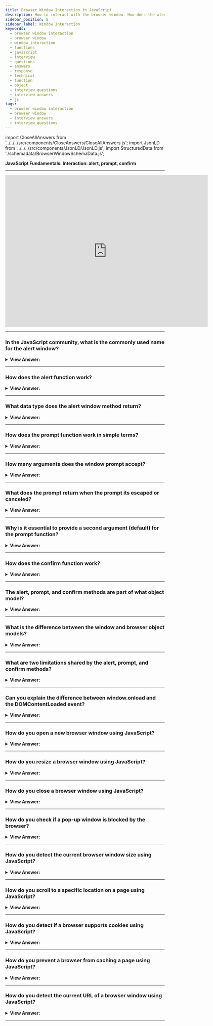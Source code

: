 ```yaml
---
title: Browser Window Interaction in JavaScript
description: How to interact with the browser window. How does the alert function work? How many arguments does the prompt function accept? Frontend Interview Questions
sidebar_position: 8
sidebar_label: Window Interaction
keywords:
  - browser window interaction
  - browser window
  - window interaction
  - functions
  - javascript
  - interview
  - questions
  - answers
  - response
  - technical
  - function
  - object
  - interview questions
  - interview answers
  - js
tags:
  - browser window interaction
  - browser window
  - interview answers
  - interview questions
---
```


import CloseAllAnswers from '../../../src/components/CloseAnswers/CloseAllAnswers.js';
import JsonLD from '../../../src/components/JsonLD/JsonLD.js';
import StructuredData from './schemadata/BrowserWindowSchemaData.js';

<JsonLD data={StructuredData} />

<head>
  <title>Browser Window Interaction | JavaScript Frontend Interview</title>
</head>

**JavaScript Fundamentals: Interaction: alert, prompt, confirm**

---

<div class='videoWrapper'>
<iframe
    width="640"
    height="480"
    src="https://www.youtube.com/embed/0a9rQQfgPh0"
    frameborder="0"
    allow="autoplay; encrypted-media"
    allowfullscreen
>
</iframe>
</div>

---

<CloseAllAnswers />

### In the JavaScript community, what is the commonly used name for the alert window?

<details>
  <summary><strong>View Answer:</strong></summary>
  <div>
  <div><strong>Interview Response:</strong> The JavaScript alert window is commonly referred to as an "alert box", "pop-up" or “modal.”</div>
  </div>
</details>

---

### How does the alert function work?

<details>
  <summary><strong>View Answer:</strong></summary>
  <div>
  <div><strong>Interview Response:</strong> The alert() function in JavaScript displays a pop-up window with a message to the user. The function takes a string argument which is the message to be displayed. The alert blocks further execution of the code until the user dismisses the alert by clicking "OK".
  </div><br />
  <div><strong className="codeExample">Code Example:</strong><br /><br />

  <div></div>

```js
alert('Hello, JavaScript!');
```

  </div>
  </div>
</details>

---

### What data type does the alert window method return?

<details>
  <summary><strong>View Answer:</strong></summary>
  <div>
  <div><strong>Interview Response:</strong> The alert() window method in JavaScript does not return a specific data type or value.
  </div>
  </div>
</details>

---

### How does the prompt function work in simple terms?

<details>
  <summary><strong>View Answer:</strong></summary>
  <div>
  <div><strong>Interview Response:</strong> It shows a window with text and a request for input, then returns a string.</div><br />
  <div><strong>Technical Response:</strong> The window prompt() in JavaScript displays a pop-up window with a message and an input field, allowing the user to input a value. The function returns the value entered by the user as a string, or null if the user cancels the prompt. The window prompt() takes two optional arguments: a message string to display and a default value for the input field.
  </div><br />
  <div><strong className="codeExample">Code Example:</strong><br /><br />

  <div></div>

```javascript
let userName = prompt("Please enter your name:", "Harry Potter");

if (userName) {
    console.log(`Hello, ${userName}!`);
} else {
    console.log("No name entered.");
}
```

In this example, the `prompt()` function displays a dialog box asking the user to enter their name. The text "Please enter your name:" is the prompt, and "Harry Potter" is the default input text. The function returns the input from the user as a string. If the user clicks "OK" without entering a name, or if the user clicks "Cancel", the function returns `null`.

Please **note** that `prompt()` is a method of the `window` object and only works in the browser environment, it won't work in server-side JavaScript environments like Node.js.

Also, the usage of `prompt` is not recommended for modern web development practices due to usability and user experience concerns. It blocks the browser interaction until the user responds which creates a bad user experience, and moreover, some browsers may also ignore these dialogs. Consider using more user-friendly interfaces like form controls or modal windows for user input.

  </div>
  </div>
</details>

---

### How many arguments does the window prompt accept?

<details>
  <summary><strong>View Answer:</strong></summary>
  <div>
  <div><strong>Interview Response:</strong> The window prompt accepts two arguments: a message to display and a default value for the input field.</div><br />
  <div><strong className="codeExample">Code Example:</strong><br /><br />

  <div></div>

```js
// the brackets denote that the parameter is not required 

result = prompt(title, [default]);
```

  </div>
  </div>
</details>

---

### What does the prompt return when the prompt its escaped or canceled?

<details>
  <summary><strong>View Answer:</strong></summary>
  <div>
  <div><strong>Interview Response:</strong> When the prompt is canceled or escaped, the window prompt returns null.</div>
  </div>
</details>

---

### Why is it essential to provide a second argument (default) for the prompt function?

<details>
  <summary><strong>View Answer:</strong></summary>
  <div>
  <div><strong>Interview Response:</strong> Providing a second argument, or default, for the prompt function in JavaScript is essential because it provides an initial value for the input field. This approach ensures that the browser (internet explorer) does not return undefined. </div><br />
  <div><strong>Technical Response:</strong> There is a chance that the user is using a browser such as Internet Explorer, which returns undefined if there is no default. This action could have ramifications that could affect the application adversely.
  </div>
  </div>
</details>

---

### How does the confirm function work?

<details>
  <summary><strong>View Answer:</strong></summary>
  <div>
  <div><strong>Interview Response:</strong> Confirm produces a window with a Boolean question of OK and Cancel. Ok returns true, and Cancel returns false.</div><br />
  <div><strong>Technical Response:</strong> The confirm function shows a modal window with a question and two buttons: OK and Cancel. The result is true if OK is pressed and false otherwise.
  </div><br />
  <div><strong className="codeExample">Code Example:</strong><br /><br />

  <div></div>

```js
let isBoss = confirm('Are you the boss?');

console.log(isBoss); // true if OK is pressed and false otherwise
```

  </div>
  </div>
</details>

---

### The alert, prompt, and confirm methods are part of what object model?

<details>
  <summary><strong>View Answer:</strong></summary>
  <div>
  <div><strong>Interview Response:</strong> The alert(), prompt(), and confirm() methods are part of the Window object in the Browser Object Model (BOM).</div><br />
  <div><strong>Technical Response:</strong> The alert, prompt, and confirm methods belong to the Browser Object Model. It is commonly called the BOM.
  </div>
  </div>
</details>

---

### What is the difference between the window and browser object models?

<details>
  <summary><strong>View Answer:</strong></summary>
  <div>
  <div><strong>Interview Response:</strong> The Window Object Model (WOM) focuses on the browser's window, while the Browser Object Model (BOM) encompasses the entire browser environment, including the Window object.
  </div>
  </div>
</details>

---

### What are two limitations shared by the alert, prompt, and confirm methods?

<details>
  <summary><strong>View Answer:</strong></summary>
  <div>
  <div><strong>Interview Response:</strong> Two limitations shared by the alert, prompt, and confirm methods in JavaScript are that they are blocking, which means they pause the execution of code until the user responds, and they have limited to no styling options. We have no control over the position and look of the modal window.</div><br />
  <div><strong>Technical Response:</strong><br /><br />
    <ol>
      <li>The browser determines the exact location of the modal window. Usually, it is in the center.</li>
      <li>The exact look of the window also depends on the browser, and we cannot modify it.</li>
      </ol>
  </div>
  </div>
</details>

---

### Can you explain the difference between window.onload and the DOMContentLoaded event?

<details>
  <summary><strong>View Answer:</strong></summary>
  <div>
  <div><strong>Interview Response:</strong> window.onload activates after the whole page, including external resources, finishes loading. DOMContentLoaded occurs when the DOM is ready, but may not wait for images and other external resources to finish loading.
  </div>
  </div>
</details>

---

### How do you open a new browser window using JavaScript?

<details>
  <summary><strong>View Answer:</strong></summary>
  <div>
  <div><strong>Interview Response:</strong> You can use the window.open() method in JavaScript, providing the URL and target ('_blank' for a new window) as arguments to open a new browser window.
  </div><br />
  <div><strong className="codeExample">Code Example:</strong><br /><br />

  <div></div>

```javascript
// Opens a new window and navigates it to a specific URL
let newWindow = window.open('https://www.example.com', '_blank');

// Checks if the new window was blocked
if(newWindow === null || typeof(newWindow)=='undefined'){ 
   alert('Please disable your pop-up blocker and click the "Open" link again.'); 
} else { 
   newWindow.focus();
}
```

In this code:

- `window.open('https://www.example.com', '_blank')` opens a new window or tab (depending on the user's browser settings) and loads '<https://www.example.com>' in it. '_blank' is used to specify that a new window or tab should be opened.
- The `if` condition checks whether the pop-up window was blocked. If the pop-up was blocked, `window.open()` will return `null` or `undefined`.
- `newWindow.focus()` brings the new window or tab to the front.

Please note, as this function can be misused to open unwanted pop-ups, some browsers and pop-up blockers may restrict its usage. Ensure to use this method in a way that enhances user experience and respects user preferences.

  </div>
  </div>
</details>

---

### How do you resize a browser window using JavaScript?

<details>
  <summary><strong>View Answer:</strong></summary>
  <div>
  <div><strong>Interview Response:</strong> You can use the window.resizeTo() method to resize a browser window. It takes two arguments, the width, and height of the window in pixels.
  </div><br />
  <div><strong className="codeExample">Here's a simple example:</strong><br /><br />

  <div></div>

```javascript
// Resizing the window to a width of 500px and a height of 400px
window.resizeTo(500, 400);
```

In this example, `window.resizeTo(500, 400);` resizes the current window to 500 pixels wide and 400 pixels tall.

Please note, the `resizeTo()` method might not work as expected in all modern browsers due to user preferences and browser settings. Some browsers might not support this method, or they might only support it if the window was originally opened with JavaScript using `window.open()`. The usage of such methods that manipulate the user's browser window are generally considered a bad practice as it takes control away from the user.

  </div>
  </div>
</details>

---

### How do you close a browser window using JavaScript?

<details>
  <summary><strong>View Answer:</strong></summary>
  <div>
  <div><strong>Interview Response:</strong> You can use the window.close() method to close the current browser window.
  </div><br />
  <div><strong className="codeExample">Code Example:</strong><br /><br />

  <div></div>

```html
<!DOCTYPE html>
<html>
<head>
<title>Close Window</title>
</head>
<body>
<h1>Close Window</h1>
<button onclick="closeWindow()">Close Window</button>
<script>
function closeWindow() {
  window.close();
}
</script>
</body>
</html>

```

  </div>
  </div>
</details>

---

### How do you check if a pop-up window is blocked by the browser?

<details>
  <summary><strong>View Answer:</strong></summary>
  <div>
  <div><strong>Interview Response:</strong> In JavaScript, you can check if a pop-up window is blocked by the browser by testing if window.open() returns null or undefined. If it does, the pop-up was blocked.
  </div><br />
  <div><strong className="codeExample">Code Example:</strong><br /><br />

  <div></div>

```javascript
let newWindow = window.open('https://www.example.com', '_blank');

if (newWindow === null || typeof(newWindow) == 'undefined') {
    console.log('The pop-up was blocked.');
} else {
    console.log('The pop-up was not blocked.');
    newWindow.focus();
}
```

  </div>
  </div>

</details>

---

### How do you detect the current browser window size using JavaScript?

<details>
  <summary><strong>View Answer:</strong></summary>
  <div>
  <div><strong>Interview Response:</strong> You can use the window.innerWidth and window.innerHeight properties to get the current size of the browser window.
  </div><br />
  <div><strong className="codeExample">Code Example:</strong><br /><br />

  <div></div>

```javascript
let windowWidth = window.innerWidth;
let windowHeight = window.innerHeight;

console.log(`Current window width is ${windowWidth} pixels and height is ${windowHeight} pixels.`);
```

Please note that `innerWidth` and `innerHeight` include the width and height of the scrollbar if it's visible. If you need the width and height without the scrollbar, you can use `document.documentElement.clientWidth` and `document.documentElement.clientHeight` respectively.

  </div>
  </div>
</details>

---

### How do you scroll to a specific location on a page using JavaScript?

<details>
  <summary><strong>View Answer:</strong></summary>
  <div>
  <div><strong>Interview Response:</strong> You can use the window.scrollTo() method to scroll to a specific location on a page. It takes two arguments, the x and y coordinates of the location to scroll to.
  </div>
  </div>
</details>

---

### How do you detect if a browser supports cookies using JavaScript?

<details>
  <summary><strong>View Answer:</strong></summary>
  <div>
  <div><strong>Interview Response:</strong> You can use the navigator.cookieEnabled property to detect if a browser supports cookies. It returns a boolean value indicating whether cookies are enabled. To manually detect if a browser supports cookies using JavaScript, you can create a test cookie, and then check if it exists and delete it afterward.
  </div>
  </div>
</details>

---

### How do you prevent a browser from caching a page using JavaScript?

<details>
  <summary><strong>View Answer:</strong></summary>
  <div>
  <div><strong>Interview Response:</strong> You can use the Cache-Control and Pragma headers in the HTTP response to prevent a browser from caching a page. Alternatively, you can append a random query string to the URL of the page.
  </div>
  </div>
</details>

---

### How do you detect the current URL of a browser window using JavaScript?

<details>
  <summary><strong>View Answer:</strong></summary>
  <div>
  <div><strong>Interview Response:</strong> You can use the window.location.href property to get the current URL of a browser window.
  </div>
  </div>
</details>

---
